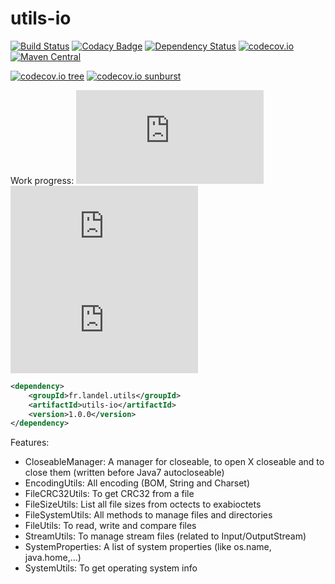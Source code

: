 # utils-io
[![Build Status](https://api.travis-ci.org/Gilandel/utils-io.svg?branch=master)](https://travis-ci.org/Gilandel/utils-io)
[![Codacy Badge](https://api.codacy.com/project/badge/grade/8b9cbba23a594f95bdc50db076c7ea4d)](https://www.codacy.com/app/gilles/utils-io)
[![Dependency Status](https://www.versioneye.com/user/projects/58b29b6f7b9e15003a17e544/badge.svg?style=flat)](https://www.versioneye.com/user/projects/58b29b6f7b9e15003a17e544)
[![codecov.io](https://codecov.io/github/Gilandel/utils-io/coverage.svg?branch=master)](https://codecov.io/github/Gilandel/utils-io?branch=master)
[![Maven Central](https://maven-badges.herokuapp.com/maven-central/fr.landel.utils/utils-io/badge.svg)](https://maven-badges.herokuapp.com/maven-central/fr.landel.utils/utils-io)

[![codecov.io tree](https://codecov.io/gh/Gilandel/utils-io/branch/master/graphs/tree.svg)](https://codecov.io/gh/Gilandel/utils-io/branch/master)
[![codecov.io sunburst](https://codecov.io/gh/Gilandel/utils-io/branch/master/graphs/sunburst.svg)](https://codecov.io/gh/Gilandel/utils-io/branch/master)

Work progress:
![Code status](http://vbc3.com/script/progressbar.php?text=Code&progress=100)
![Test status](http://vbc3.com/script/progressbar.php?text=Test&progress=100)
![JavaDoc status](http://vbc3.com/script/progressbar.php?text=JavaDoc&progress=100)

```xml
<dependency>
	<groupId>fr.landel.utils</groupId>
	<artifactId>utils-io</artifactId>
	<version>1.0.0</version>
</dependency>
```

Features:
- CloseableManager: A manager for closeable, to open X closeable and to close them (written before Java7 autocloseable)
- EncodingUtils: All encoding (BOM, String and Charset)
- FileCRC32Utils: To get CRC32 from a file
- FileSizeUtils: List all file sizes from octects to exabioctets
- FileSystemUtils: All methods to manage files and directories
- FileUtils: To read, write and compare files
- StreamUtils: To manage stream files (related to Input/OutputStream)
- SystemProperties: A list of system properties (like os.name, java.home,...)
- SystemUtils: To get operating system info